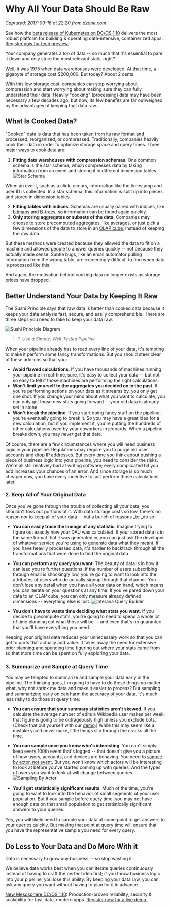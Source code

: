 # Why All Your Data Should Be Raw

_Captured: 2017-09-16 at 22:20 from [dzone.com](https://dzone.com/articles/why-all-your-data-should-be-raw?edition=326497&utm_source=Daily%20Digest&utm_medium=email&utm_campaign=Daily%20Digest%202017-09-16)_

See how the [beta release of Kubernetes on DC/OS 1.10](https://dzone.com/go?i=246334&u=https%3A%2F%2Fmesosphere.com%2Fblog%2Fkubernetes-dcos%2F%3Futm_source%3Ddzone%26utm_medium%3Dcloud%26utm_campaign%3Ddcos_1-10%26utm_content%3Dpre) delivers the most robust platform for building & operating data-intensive, containerized apps. [Register now for tech preview.](https://dzone.com/go?i=246334&u=https%3A%2F%2Fevent.on24.com%2Fwcc%2Fr%2F1497867%2FF201F8CC4BE7EC6F4188C1AD40361214%3Fpartnerref%3Ddzcloud)

Your company generates a ton of data -- so much that it's essential to pare it down and only store the most relevant stats, right?

Well, it was 1975 when data warehouses were developed. At that time, a gigabyte of storage cost $200,000. But today? About 2 cents.

With this low storage cost, companies can stop worrying about compression and start worrying about making sure they can fully understand their data. Heavily "cooking" (processing) data may have been necessary a few decades ago, but now, its few benefits are far outweighed by the advantages of keeping that data raw.

## What Is Cooked Data?

"Cooked" data is data that has been taken from its raw format and processed, reorganized, or compressed. Traditionally, companies heavily cook their data in order to optimize storage space and query times. Three major ways to cook data are:

  1. **Fitting data warehouses with compression schemas**. One common schema is the star schema, which compresses data by taking information from an event and storing it in different dimension tables.![Star Schema ](https://www.interana.com/wp-content/uploads/2017/08/Star-Schema.png)

When an event, such as a click, occurs, information like the timestamp and user ID is collected. In a star schema, this information is split up into pieces and stored in dimension tables.

  2. **Fitting tables with indices**. Schemas are usually paired with indices, like [bitmaps](https://docs.microsoft.com/en-us/dotnet/framework/winforms/advanced/types-of-bitmaps) and [B-trees](http://www.cs.cornell.edu/courses/cs3110/2011sp/recitations/rec24-B-trees/B-trees.htm), so information can be found again quickly.
  3. **Only storing aggregates or subsets of the data**. Companies may choose to store precomputed aggregates, like averages, or just pick a few dimensions of the data to store in an [OLAP cube](http://olap.com/learn-bi-olap/olap-bi-definitions/olap-cube/), instead of keeping the raw data.

But these methods were created because they allowed the data to fit on a machine and allowed people to answer queries quickly -- not because they actually made sense. Subtle bugs, like an email automator pulling information from the wrong table, are exceedingly difficult to find when data is processed like this.

And again, the motivation behind cooking data no longer exists as storage prices have dropped.

## Better Understand Your Data by Keeping It Raw

The Sushi Principle says that raw data is better than cooked data because it keeps your data analysis fast, secure, and easily comprehendible. There are three steps you need to take to keep your data raw.

![Sushi Principle Diagram](https://www.interana.com/wp-content/uploads/2017/08/Sushi-Principle-Diagram.png)

> _1. Use a Simple, Well-Tested Pipeline_

When your pipeline already has to read every line of your data, it's tempting to make it perform some fancy transformations. But you should steer clear of these add-ons so that you:

  * **Avoid flawed calculations**. If you have thousands of machines running your pipeline in real-time, sure, it's easy to collect your data -- but not so easy to tell if those machines are performing the right calculations.
  * **Won't limit yourself to the aggregates you decided on in the past**. If you're performing actions on your data as it streams by, you only get one shot. If you change your mind about what you want to calculate, you can only get those new stats going forward -- your old data is already set in stone.
  * **Won't break the pipeline**. If you start doing fancy stuff on the pipeline, you're eventually going to break it. So you may have a great idea for a new calculation, but if you implement it, you're putting the hundreds of other calculations used by your coworkers in jeopardy. When a pipeline breaks down, you may _never_ get that data.

Of course, there are a few circumstances where you will need business logic in your pipeline. Regulations may require you to purge old user accounts and drop IP addresses. But every time you think about pushing a piece of business logic into your pipeline, you need to consider the risks. We're all still relatively bad at writing software; every complicated bit you add increases your chances of an error. And since storage is so much cheaper now, you have every incentive to just perform those calculations later.

### 2\. Keep All of Your Original Data

Once you've gone through the trouble of collecting all your data, you shouldn't toss out portions of it. With data storage costs so low, there's no reason _not_ to keep all of your data -- but a bunch of reasons _to _do so:

  * **You can easily trace the lineage of any statistic**. Imagine trying to figure out exactly how your DAU was calculated. If your stored data is in the same format that it was generated in, you can just ask the developer of whatever service you're using to generate data what they meant. If you have heavily processed data, it's harder to backtrack through all the transformations that were done to find the original data.
  * **You can perform any query you want**. The beauty of data is in how it can lead you to further questions. If the number of users subscribing through email is shockingly low, you're going to want to look into the attributes of users who do actually signup through that channel. You don't lose any detail when you have all your data on hand, which means you can iterate on your questions at any time. If you've pared down your data to an OLAP cube, you can only measure already defined dimensions -- everything else is lost.
![Interana Query Builder](https://www.interana.com/wp-content/uploads/2017/08/Interana-Query-Builder.png)

  * **You don't have to waste time deciding what stats you want**. If you decide to precompute stats, you're going to need to spend a whole lot of time planning out what those will be -- and even that's no guarantee that you'll have everything you need.

Keeping your original data reduces your unnecessary work so that you can get to parts that actually add value. It takes away the need for extensive prior planning and spending time figuring out where your stats came from so that more time can be spent on fully exploring your data.

### 3\. Summarize and Sample at Query Time

You may be tempted to summarize and sample your data early in the pipeline. The thinking goes, I'm going to have to do these things no matter what, why not shrink my data and make it easier to process? But sampling and summarizing early on can harm the accuracy of your data. It's much less risky to do those at query time:

  * **You can ensure that your summary statistics aren't skewed**. If you calculate the average number of edits a Wikipedia user makes per week, that figure is going to be outrageously high unless you exclude bots. (Check that out yourself with our [demo](https://www.interana.com/try-demo/?ref=blog).) While this may seem like a mistake you'd never make, little things slip through the cracks all the time.
  * **You can sample once you know who's interesting**. You can't simply keep every 100th event that's logged -- that doesn't give you a picture of how users, accounts, and devices are behaving. You need to [sample by actor, not event](https://www.interana.com/blog/event-sampling-done-right/). But you won't know which actors will be interesting to look at before you've started coming up with queries. And the types of users you want to look at will change between queries.
![Sampling By Actor](https://www.interana.com/wp-content/uploads/2017/08/Sampling-By-Actor.jpg)

  * **You'll get statistically significant results**. Much of the time, you're going to want to look into the behavior of small segments of your user population. But if you sample before query time, you may not have enough data on that small population to get statistically significant answers to your queries.

Yes, you will likely need to sample your data at some point to get answers to your queries quickly. But making that point at query time will ensure that you have the representative sample you need for every query.

## Do Less to Your Data and Do More With it

Data is necessary to grow any business -- so stop wasting it.

We believe data works best when you can iterate queries continuously instead of having to craft the perfect idea first; if you throw business logic into your pipeline, you lose this ability. By keeping your data raw, you can ask any query you want without having to plan for it in advance.

[New Mesosphere DC/OS 1.10](https://dzone.com/go?i=246335&u=https%3A%2F%2Fmesosphere.com%2Fblog%2Fdcos-1_10-kubernetes%2F%3Futm_source%3Ddzone%26utm_medium%3Dcloud%26utm_campaign%3Ddcos_1-10%26utm_content%3Dpost): Production-proven reliability, security & scalability for fast-data, modern apps. [Register now for a live demo.](https://dzone.com/go?i=246335&u=https%3A%2F%2Fevent.on24.com%2Fwcc%2Fr%2F1497865%2F8D4FA6AADBB00B9C9704C90F1DA08516%3Fpartnerref%3Ddzcloud)
